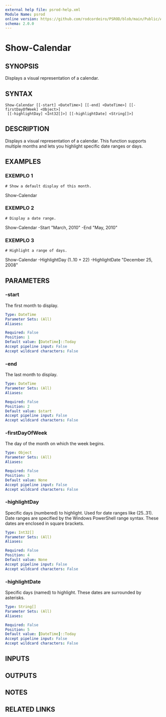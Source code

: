 ```yaml
---
external help file: psrod-help.xml
Module Name: psrod
online version: https://github.com/rodcordeiro/PSROD/blob/main/Public/Authoral/Preventive.ps1
schema: 2.0.0
---
```


# Show-Calendar

## SYNOPSIS
Displays a visual representation of a calendar.

## SYNTAX

```
Show-Calendar [[-start] <DateTime>] [[-end] <DateTime>] [[-firstDayOfWeek] <Object>]
 [[-highlightDay] <Int32[]>] [[-highlightDate] <String[]>]
```

## DESCRIPTION
Displays a visual representation of a calendar.
This function supports multiple months
and lets you highlight specific date ranges or days.

## EXAMPLES

### EXEMPLO 1
```
# Show a default display of this month.
```

Show-Calendar

### EXEMPLO 2
```
# Display a date range.
```

Show-Calendar -Start "March, 2010" -End "May, 2010"

### EXEMPLO 3
```
# Highlight a range of days.
```

Show-Calendar -HighlightDay (1..10 + 22) -HighlightDate "December 25, 2008"

## PARAMETERS

### -start
The first month to display.

```yaml
Type: DateTime
Parameter Sets: (All)
Aliases:

Required: False
Position: 1
Default value: [DateTime]::Today
Accept pipeline input: False
Accept wildcard characters: False
```

### -end
The last month to display.

```yaml
Type: DateTime
Parameter Sets: (All)
Aliases:

Required: False
Position: 2
Default value: $start
Accept pipeline input: False
Accept wildcard characters: False
```

### -firstDayOfWeek
The day of the month on which the week begins.

```yaml
Type: Object
Parameter Sets: (All)
Aliases:

Required: False
Position: 3
Default value: None
Accept pipeline input: False
Accept wildcard characters: False
```

### -highlightDay
Specific days (numbered) to highlight.
Used for date ranges like (25..31).
Date ranges are specified by the Windows PowerShell range syntax.
These dates are
enclosed in square brackets.

```yaml
Type: Int32[]
Parameter Sets: (All)
Aliases:

Required: False
Position: 4
Default value: None
Accept pipeline input: False
Accept wildcard characters: False
```

### -highlightDate
Specific days (named) to highlight.
These dates are surrounded by asterisks.

```yaml
Type: String[]
Parameter Sets: (All)
Aliases:

Required: False
Position: 5
Default value: [DateTime]::Today
Accept pipeline input: False
Accept wildcard characters: False
```

## INPUTS

## OUTPUTS

## NOTES

## RELATED LINKS

